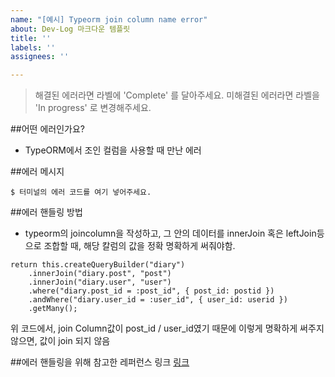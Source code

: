 ```yaml
---
name: "[예시] Typeorm join column name error"
about: Dev-Log 마크다운 템플릿
title: ''
labels: ''
assignees: ''

---
```


> 해결된 에러라면 라벨에 'Complete' 를 달아주세요.
미해결된 에러라면 라벨을 'In progress' 로 변경해주세요.

##어떤 에러인가요?
  - TypeORM에서 조인 컬럼을 사용할 때 만난 에러

##에러 메시지
```
$ 터미널의 에러 코드를 여기 넣어주세요.
```
##에러 핸들링 방법
  -  typeorm의 joincolumn을 작성하고, 그 안의 데이터를 innerJoin 혹은 leftJoin등으로 조합할 때, 해당 칼럼의 값을 정확 명확하게 써줘야함.

```
return this.createQueryBuilder("diary")
	.innerJoin("diary.post", "post")
	.innerJoin("diary.user", "user")
	.where("diary.post_id = :post_id", { post_id: postid })
	.andWhere("diary.user_id = :user_id", { user_id: userid })
	.getMany();
```
위 코드에서, join Column값이 post_id / user_id였기 때문에 이렇게 명확하게 써주지 않으면, 값이 join 되지 않음

##에러 핸들링을 위해 참고한 레퍼런스 링크
[링크]()
